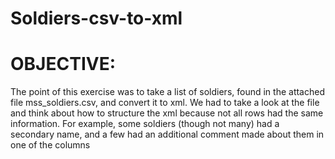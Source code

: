 # Soldiers-csv-to-xml

# OBJECTIVE:
The point of this exercise was to take a list of soldiers, found
in the attached file mss_soldiers.csv, and convert it to xml. We had
to take a look at the file and think about how to structure the xml
because not all rows had the same information. For example, some soldiers
(though not many) had a secondary name, and a few had an additional
comment made about them in one of the columns
